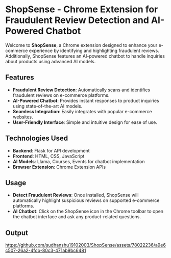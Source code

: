 # ShopSense - Chrome Extension for Fraudulent Review Detection and AI-Powered Chatbot

Welcome to **ShopSense**, a Chrome extension designed to enhance your e-commerce experience by identifying and highlighting fraudulent reviews. Additionally, ShopSense features an AI-powered chatbot to handle inquiries about products using advanced AI models.

## Features

- **Fraudulent Review Detection**: Automatically scans and identifies fraudulent reviews on e-commerce platforms.
- **AI-Powered Chatbot**: Provides instant responses to product inquiries using state-of-the-art AI models.
- **Seamless Integration**: Easily integrates with popular e-commerce websites.
- **User-Friendly Interface**: Simple and intuitive design for ease of use.

## Technologies Used

- **Backend**: Flask for API development
- **Frontend**: HTML, CSS, JavaScript
- **AI Models**: Llama, Courses, Events for chatbot implementation
- **Browser Extension**: Chrome Extension APIs

## Usage

- **Detect Fraudulent Reviews**: Once installed, ShopSense will automatically highlight suspicious reviews on supported e-commerce platforms.
- **AI Chatbot**: Click on the ShopSense icon in the Chrome toolbar to open the chatbot interface and ask any product-related questions.

## Output
https://github.com/sudhanshu19102003/ShopSense/assets/78022236/a9e6c507-26a2-4fcb-80c3-471ab9bc6481

